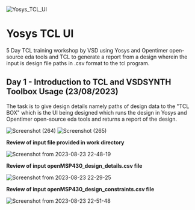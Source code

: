 ![Yosys_TCL_UI](https://github.com/fayizferosh/yosys-tcl-ui-report/assets/63997454/970d192f-4eee-40b2-b285-51ce1c663677)
# Yosys TCL UI

5 Day TCL training workshop by VSD using Yosys and Opentimer open-source eda tools and TCL to generate a report from a design wherein the input is design file paths in .csv format to the tcl program.

## Day 1 - Introduction to TCL and VSDSYNTH Toolbox Usage (23/08/2023)

The task is to give design details namely paths of design data to the "TCL BOX" which is the UI being designed which runs the design in Yosys and Opentimer open-source eda tools and returns a report of the design.

![Screenshot (264)](https://github.com/fayizferosh/yosys-tcl-ui-report/assets/63997454/dcf3a9f9-2281-4d6f-b318-a52ddea1fb7d)
![Screenshot (265)](https://github.com/fayizferosh/yosys-tcl-ui-report/assets/63997454/6194ce14-1cf5-41c2-9de3-6938f205f912)

**Review of input file provided in work directory**

![Screenshot from 2023-08-23 22-48-19](https://github.com/fayizferosh/yosys-tcl-ui-report/assets/63997454/7dd31089-d1a4-44a2-9d31-f828af25e37c)

**Review of input openMSP430_design_details.csv file**

![Screenshot from 2023-08-23 22-29-25](https://github.com/fayizferosh/yosys-tcl-ui-report/assets/63997454/de69f8ea-92cc-40e6-b570-e7a364c72c04)

**Review of input openMSP430_design_constraints.csv file**

![Screenshot from 2023-08-23 22-51-48](https://github.com/fayizferosh/yosys-tcl-ui-report/assets/63997454/c72f9e71-4650-4ead-bb66-d5a1d9cdd53d)
